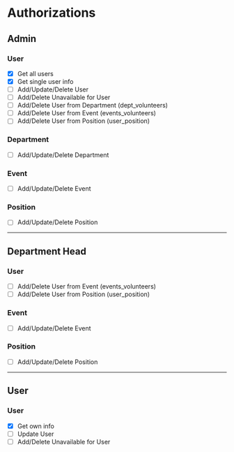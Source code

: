 # Authorizations

## Admin
### User
- [x] Get all users
- [x] Get single user info
- [ ] Add/Update/Delete User
- [ ] Add/Delete Unavailable for User
- [ ] Add/Delete User from Department (dept_volunteers)
- [ ] Add/Delete User from Event (events_volunteers)
- [ ] Add/Delete User from Position (user_position)

### Department
- [ ] Add/Update/Delete Department

### Event
- [ ] Add/Update/Delete Event

### Position
- [ ] Add/Update/Delete Position

___
## Department Head
### User
- [ ] Add/Delete User from Event (events_volunteers)
- [ ] Add/Delete User from Position (user_position)

### Event
- [ ] Add/Update/Delete Event

### Position
- [ ] Add/Update/Delete Position

___
## User
### User
- [x] Get own info
- [ ] Update User
- [ ] Add/Delete Unavailable for User